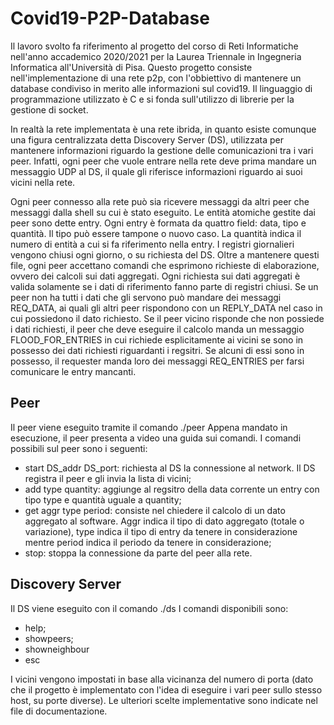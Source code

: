 # Covid19-P2P-Database
Il lavoro svolto fa riferimento al progetto del corso di Reti Informatiche nell'anno accademico 2020/2021 per la Laurea Triennale in Ingegneria Informatica all'Università di Pisa. Questo progetto consiste nell'implementazione di una rete p2p, con l'obbiettivo di mantenere un database condiviso in merito alle informazioni sul covid19. Il linguaggio di programmazione utilizzato è C e si fonda sull'utilizzo di librerie per la gestione di socket.

In realtà la rete implementata è una rete ibrida, in quanto esiste comunque una figura centralizzata detta Discovery Server (DS), utilizzata per mantenere informazioni riguardo la gestione delle comunicazioni tra i vari peer. Infatti, ogni peer che vuole entrare nella rete deve prima mandare un messaggio UDP al DS, il quale gli riferisce informazioni riguardo ai suoi vicini nella rete.

Ogni peer connesso alla rete può sia ricevere messaggi da altri peer che messaggi dalla shell su cui è stato eseguito. Le entità atomiche gestite dai peer sono dette entry. Ogni entry è formata da quattro field: data, tipo e quantità. Il tipo può essere tampone o nuovo caso. La quantità indica il numero di entità a cui si fa riferimento nella entry. I registri giornalieri vengono chiusi ogni giorno, o su richiesta del DS. Oltre a mantenere questi file, ogni peer accettano comandi che esprimono richieste di elaborazione, ovvero dei calcoli sui dati aggregati. Ogni richiesta sui dati aggregati è valida solamente se i dati di riferimento fanno parte di registri chiusi. Se un peer non ha tutti i dati che gli servono può mandare dei messaggi REQ_DATA, ai quali gli altri peer rispondono con un REPLY_DATA nel caso in cui possiedono il dato richiesto. Se il peer vicino risponde che non possiede i dati richiesti, il peer che deve eseguire il calcolo manda un messaggio FLOOD_FOR_ENTRIES in cui richiede esplicitamente ai vicini se sono in possesso dei dati richiesti riguardanti i regsitri. Se alcuni di essi sono in possesso, il requester manda loro dei messaggi REQ_ENTRIES per farsi comunicare le entry mancanti.

## Peer
Il peer viene eseguito tramite il comando ./peer <porta>
Appena mandato in esecuzione, il peer presenta a video una guida sui comandi. I comandi possibili sul peer sono i seguenti:
* start DS_addr DS_port: richiesta al DS la connessione al network. Il DS registra il peer e gli invia la lista di vicini;
* add type quantity: aggiunge al regsitro della data corrente un entry con tipo type e quantità uguale a quantity;
* get aggr type period: consiste nel chiedere il calcolo di un dato aggregato al software. Aggr indica il tipo di dato aggregato (totale o variazione), type indica il tipo di entry da tenere in considerazione mentre period indica il periodo da tenere in considerazione;
* stop: stoppa la connessione da parte del peer alla rete.

## Discovery Server
Il DS viene eseguito con il comando ./ds <porta>
I comandi disponibili sono:
* help;
* showpeers;
* showneighbour <peer>
* esc

I vicini vengono impostati in base alla vicinanza del numero di porta (dato che il progetto è implementato con l'idea di eseguire i vari peer sullo stesso host, su porte diverse). Le ulteriori scelte implementative sono indicate nel file di documentazione.

